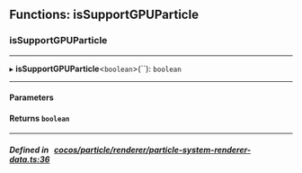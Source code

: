 ## Functions: isSupportGPUParticle

### isSupportGPUParticle


___
▸ **isSupportGPUParticle**<`boolean`\>(``): `boolean`
___


#### Parameters


#### Returns `boolean` 
___


##### Defined in &nbsp;   [cocos/particle/renderer/particle-system-renderer-data.ts:36](https://github.com/cocos-creator/engine/blob/c7bf6b8a9/cocos/particle/renderer/particle-system-renderer-data.ts#L36)&nbsp;
